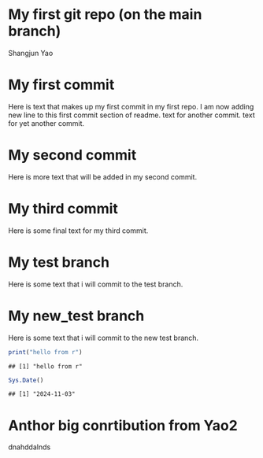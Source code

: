 My first git repo (on the main branch)
================
Shangjun Yao

# My first commit

Here is text that makes up my first commit in my first repo. I am now
adding new line to this first commit section of readme. text for another
commit. text for yet another commit.

# My second commit

Here is more text that will be added in my second commit.

# My third commit

Here is some final text for my third commit.

# My test branch

Here is some text that i will commit to the test branch.

# My new_test branch

Here is some text that i will commit to the new test branch.

``` r
print("hello from r")
```

    ## [1] "hello from r"

``` r
Sys.Date()
```

    ## [1] "2024-11-03"

# Anthor big conrtibution from Yao2

dnahddalnds

